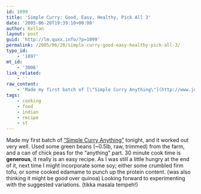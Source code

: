 ```yaml
---
id: 1099
title: 'Simple Curry: Good, Easy, Healthy, Pick All 3'
date: '2005-06-20T19:39:10+00:00'
author: Kellan
layout: post
guid: 'http://lm.quxx.info/?p=1099'
permalink: /2005/06/20/simple-curry-good-easy-healthy-pick-all-3/
typo_id:
    - '1097'
mt_id:
    - '3006'
link_related:
    - ''
raw_content:
    - 'Made my first batch of [\"Simple Curry Anything\"](http://www.joegrossberg.com/archives/002047.html) tonight, and it worked out very well.  Used some green beans (~0.5lb, raw, trimmed) from the farm, and a can of chick peas for the \"anything\" part.  30 minute cook time is **generous**, it really is an easy recipe.  As I was still a little hungry at the end of it, next time I might incorporate some soy; either some crumbled firm tofu, or some cooked edamame to punch up the protein content. (was also thinking it might be good over quinoa)  Looking forward to experimenting with the suggested variations. (tikka masala tempeh!)'
tags:
    - cooking
    - food
    - indian
    - recipe
    - st
---
```


Made my first batch of [“Simple Curry Anything”](http://www.joegrossberg.com/archives/002047.html) tonight, and it worked out very well. Used some green beans (~0.5lb, raw, trimmed) from the farm, and a can of chick peas for the “anything” part. 30 minute cook time is **generous**, it really is an easy recipe. As I was still a little hungry at the end of it, next time I might incorporate some soy; either some crumbled firm tofu, or some cooked edamame to punch up the protein content. (was also thinking it might be good over quinoa) Looking forward to experimenting with the suggested variations. (tikka masala tempeh!)